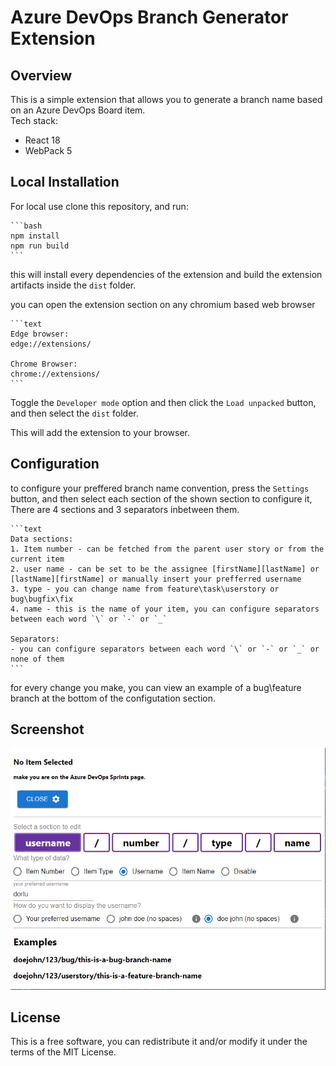 # Azure DevOps Branch Generator Extension

## Overview

This is a simple extension that allows you to generate a branch name based on an Azure DevOps Board item.  
Tech stack:
- React 18
- WebPack 5

## Local Installation

For local use clone this repository, and run:

    ```bash
    npm install
    npm run build
    ```
this will install every dependencies of the extension and build the extension artifacts inside the `dist` folder.

 you can open the extension section on any chromium based web browser

    ```text
    Edge browser:
    edge://extensions/

    Chrome Browser:
    chrome://extensions/
    ```

Toggle the `Developer mode` option and then click the `Load unpacked` button, and then select the `dist` folder.

This will add the extension to your browser.

## Configuration

to configure your preffered branch name convention, press the `Settings` button,
and then select each section of the shown section to configure it,  
There are 4 sections and 3 separators inbetween them.

    ```text
    Data sections:
    1. Item number - can be fetched from the parent user story or from the current item
    2. user name - can be set to be the assignee [firstName][lastName] or [lastName][firstName] or manually insert your prefferred username
    3. type - you can change name from feature\task\userstory or bug\bugfix\fix
    4. name - this is the name of your item, you can configure separators between each word `\` or `-` or `_`

    Separators:
    - you can configure separators between each word `\` or `-` or `_` or none of them
    ```
for every change you make, you can view an example of a bug\feature branch at the bottom of the configutation section.

## Screenshot

![scr1](assets/screenshot1.png)

## License

This is a free software, you can redistribute it and/or modify it under the terms of the MIT License.
